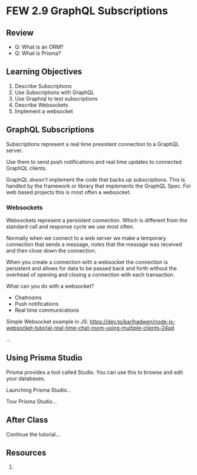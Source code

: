 # FEW 2.9 GraphQL Subscriptions

<!-- > -->

## Review

<!-- > -->

- Q: What is an ORM?
- Q: What is Prisma? 

<!-- > -->

## Learning Objectives

<!-- > -->

1. Describe Subscriptions
1. Use Subscriptions with GraphQL
1. Use Graphiql to test subscriptions
1. Describe Websockets
1. Implement a websocket 

<!-- > -->

## GraphQL Subscriptions

<!-- > -->

Subscriptions represent a real time presistent connection to a GraphQL server.

Use them to send push notifications and real time updates to connected GraphQL clients.

<!-- > -->

GraphQL *doesn't* implement the code that backs up subscriptions. This is handled by the framework or library that implements the GraphQL Spec. For web based projects this is most often a websocket. 

<!-- > -->

### Websockets

<!-- > -->

Websockets represent a persistent connection. Which is different from the standard call and response cycle we use most often.

<!-- > -->

Normally when we connect to a web server we make a temporary connection that sends a message, notes that the message was received and then close down the connection. 

<!-- > -->

When you create a connection with a websocket the connection is persistent and allows for data to be passed back and forth without the overhead of opening and closing a connection with each transaction. 

<!-- > -->

What can you do with a websocket? 

- Chatrooms
- Push notifications
- Real time communications

<!-- > -->

Simple Websocket example in JS: https://dev.to/karlhadwen/node-js-websocket-tutorial-real-time-chat-room-using-multiple-clients-24ad

<!-- > -->

...

<!-- > -->

## Using Prisma Studio

<!-- > -->

Prisma provides a tool called Studio. You can use this to browse and edit your databases. 

<!-- > -->

Launching Prisma Studio...

<!-- > -->

Tour Prisma Studio...

<!-- > -->

## After Class 

<!-- > -->

Continue the tutorial...

<!-- > -->

## Resources

<!-- > -->

1. 